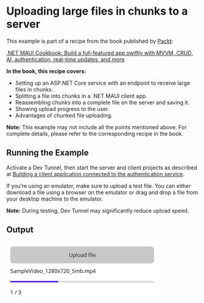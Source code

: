 # Uploading large files in chunks to a server
This example is part of a recipe from the book published by [Packt](https://www.packtpub.com/en-us?utm_source=github):

[.NET MAUI Cookbook: Build a full-featured app swiftly with MVVM, CRUD, AI, authentication, real-time updates, and more](https://www.amazon.com/NET-MAUI-Cookbook-authentication-interactivity/dp/1835461123)

**In the book, this recipe covers:**
- Setting up an ASP.NET Core service with an endpoint to receive large files in chunks.
- Splitting a file into chunks in a .NET MAUI client app.
- Reassembling chunks into a complete file on the server and saving it.
- Showing upload progress to the user.
- Advantages of chunked file uploading.

**Note:** This example may not include all the points mentioned above. For complete details, please refer to the corresponding recipe in the book.

## Running the Example

Activate a Dev Tunnel, then start the server and client projects as described at [Building a client application connected to the authentication service](/Chapter05/c5-AuthenticationServiceAndClient#running-the-example).

If you’re using an emulator, make sure to upload a test file. You can either download a file using a browser on the emulator or drag and drop a file from your desktop machine to the emulator. 

**Note:** During testing, Dev Tunnel may significantly reduce upload speed.

## Output
![Chunk file uploading in .NET MAUI](/Images/File%20Uploading.png)
